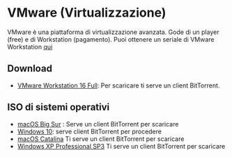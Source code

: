 # VMware (Virtualizzazione)
VMware è una piattaforma di virtualizzazione avanzata. Gode di un player (free) e di Workstation (pagamento). Puoi ottenere un seriale di VMware Workstation [qui](https://gist.github.com/gopalindians/ec3f3076f185b98353f514b26ed76507)
## Download
* [VMware Workstation 16 Full](magnet:?xt=urn:btih:8C024B8A05C3A4A6019572C9EA4179D20E092113&dn=VMware%20Workstation%2016.1.exe&tr=udp%3a%2f%2ftracker.openbittorrent.com%3a80%2fannounce&tr=udp%3a%2f%2ftracker.opentrackr.org%3a1337%2fannounce): Per scaricare ti serve un client BitTorrent.
## ISO di sistemi operativi
* [macOS Big Sur](magnet:?xt=urn:btih:769190B24C6F45232A441BE7B9760C2225DE5368&dn=RAR&tr=udp%3a%2f%2ftracker.openbittorrent.com%3a80%2fannounce&tr=udp%3a%2f%2ftracker.opentrackr.org%3a1337%2fannounce) : Serve un client BitTorrent per scaricare
* [Windows 10](magnet:?xt=urn:btih:B342B5235857422714A0524660AA4194524219B0&dn=RAR&tr=udp%3a%2f%2ftracker.openbittorrent.com%3a80%2fannounce&tr=udp%3a%2f%2ftracker.opentrackr.org%3a1337%2fannounce): serve client BitTorrent per procedere
* [macOS Catalina](https://tinyurl.com/47k29f9j) Ti serve un client BitTorrent per scaricare
* [Windows XP Professional SP3](https://tinyurl.com/az4225k6) Ti serve un client BitTorrent per scaricare
